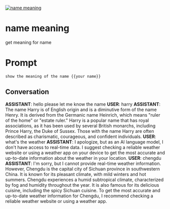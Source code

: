
[![name meaning](https://flow-prompt-covers.s3.us-west-1.amazonaws.com/icon/Minimalist/i16.png)]()
# name meaning 
get meaning for name

# Prompt

```
show the meaning of the name {{your name}}
```

## Conversation

**ASSISTANT**: hello please let me know the name
**USER**: harry
**ASSISTANT**: The name Harry is of English origin and is a diminutive form of the name Henry. It is derived from the Germanic name Heinrich, which means "ruler of the home" or "estate ruler." Harry is a popular name that has royal associations, as it has been used by several British monarchs, including Prince Harry, the Duke of Sussex. Those with the name Harry are often described as charismatic, courageous, and confident individuals.
**USER**: what's the weather
**ASSISTANT**: I apologize, but as an AI language model, I don't have access to real-time data. I suggest checking a reliable weather website or using a weather app on your device to get the most accurate and up-to-date information about the weather in your location.
**USER**: chengdu
**ASSISTANT**: I'm sorry, but I cannot provide real-time weather information. However, Chengdu is the capital city of Sichuan province in southwestern China. It is known for its pleasant climate, with mild winters and hot summers. Chengdu experiences a humid subtropical climate, characterized by fog and humidity throughout the year. It is also famous for its delicious cuisine, including the spicy Sichuan cuisine. To get the most accurate and up-to-date weather information for Chengdu, I recommend checking a reliable weather website or using a weather app.


